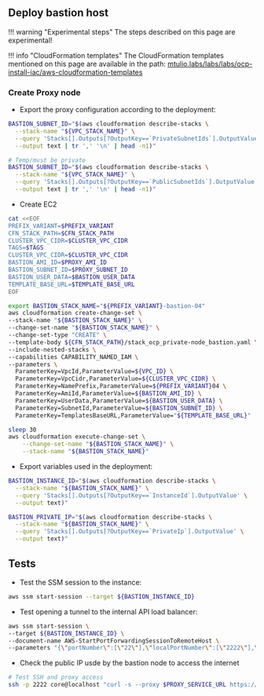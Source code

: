 ## Deploy bastion host

!!! warning "Experimental steps"
    The steps described on this page are experimental!

!!! info "CloudFormation templates"
    The CloudFormation templates mentioned on this page are available in the path:
    [mtulio.labs/labs/labs/ocp-install-iac/aws-cloudformation-templates](https://github.com/mtulio/mtulio.labs/tree/master/labs/ocp-install-iac/aws-cloudformation-templates)


### Create Proxy node

- Export the proxy configuration according to the deployment:

```sh
BASTION_SUBNET_ID="$(aws cloudformation describe-stacks \
  --stack-name "${VPC_STACK_NAME}" \
  --query 'Stacks[].Outputs[?OutputKey==`PrivateSubnetIds`].OutputValue' \
  --output text | tr ',' '\n' | head -n1)"

# Temp/must be private
BASTION_SUBNET_ID="$(aws cloudformation describe-stacks \
  --stack-name "${VPC_STACK_NAME}" \
  --query 'Stacks[].Outputs[?OutputKey==`PublicSubnetIds`].OutputValue' \
  --output text | tr ',' '\n' | head -n1)"
```

- Create EC2

```sh
cat <<EOF
PREFIX_VARIANT=$PREFIX_VARIANT
CFN_STACK_PATH=$CFN_STACK_PATH
CLUSTER_VPC_CIDR=$CLUSTER_VPC_CIDR
TAGS=$TAGS
CLUSTER_VPC_CIDR=$CLUSTER_VPC_CIDR
BASTION_AMI_ID=$PROXY_AMI_ID
BASTION_SUBNET_ID=$PROXY_SUBNET_ID
BASTION_USER_DATA=$BASTION_USER_DATA
TEMPLATE_BASE_URL=$TEMPLATE_BASE_URL
EOF

export BASTION_STACK_NAME="${PREFIX_VARIANT}-bastion-04"
aws cloudformation create-change-set \
--stack-name "${BASTION_STACK_NAME}" \
--change-set-name "${BASTION_STACK_NAME}" \
--change-set-type "CREATE" \
--template-body ${CFN_STACK_PATH}/stack_ocp_private-node_bastion.yaml \
--include-nested-stacks \
--capabilities CAPABILITY_NAMED_IAM \
--parameters \
  ParameterKey=VpcId,ParameterValue=${VPC_ID} \
  ParameterKey=VpcCidr,ParameterValue=${CLUSTER_VPC_CIDR} \
  ParameterKey=NamePrefix,ParameterValue=${PREFIX_VARIANT}04 \
  ParameterKey=AmiId,ParameterValue=${BASTION_AMI_ID} \
  ParameterKey=UserData,ParameterValue=${BASTION_USER_DATA} \
  ParameterKey=SubnetId,ParameterValue=${BASTION_SUBNET_ID} \
  ParameterKey=TemplatesBaseURL,ParameterValue="${TEMPLATE_BASE_URL}"

sleep 30
aws cloudformation execute-change-set \
    --change-set-name "${BASTION_STACK_NAME}" \
    --stack-name "${BASTION_STACK_NAME}"
```

- Export variables used in the deployment:

```sh
BASTION_INSTANCE_ID="$(aws cloudformation describe-stacks \
  --stack-name "${BASTION_STACK_NAME}" \
  --query 'Stacks[].Outputs[?OutputKey==`InstanceId`].OutputValue' \
  --output text)"

BASTION_PRIVATE_IP="$(aws cloudformation describe-stacks \
  --stack-name "${BASTION_STACK_NAME}" \
  --query 'Stacks[].Outputs[?OutputKey==`PrivateIp`].OutputValue' \
  --output text)"
```

## Tests

- Test the SSM session to the instance:

```sh
aws ssm start-session --target ${BASTION_INSTANCE_ID} 
```

- Test opening a tunnel to the internal API load balancer:

```sh
aws ssm start-session \
--target ${BASTION_INSTANCE_ID} \
--document-name AWS-StartPortForwardingSessionToRemoteHost \
--parameters "{\"portNumber\":[\"22\"],\"localPortNumber\":[\"2222\"],\"host\":[\"$BASTION_PRIVATE_IP\"]}"
```

- Check the public IP usde by the bastion node to access the internet

```sh
# Test SSH and proxy access
ssh -p 2222 core@localhost "curl -s --proxy $PROXY_SERVICE_URL https://mtulio.dev/api/geo" | jq .
```